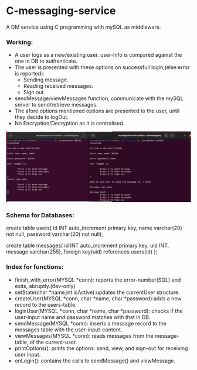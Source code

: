 # C-messaging-service
A DM service using C programming with mySQL as middleware.

### Working:
* A user logs as a new/existing user. user-Info is compared against the one in DB to authenticate.
* The user is presented with these options on successfull login,(else:error is reported):
    - Sending message.
    - Reading received messages.
    - Sign out
* sendMessage/viewMessages function, communicate with the mySQL server to send/retrieve messages.
* The afore options mentioned options are presented to the user, until they decide to logOut.
* No Encryption/Decryption as it is centralised.

![SS of exec](https://github.com/Ankur-Datta-4/C-messaging-service/blob/ef71147ec263213371e5189211a43c8e656e61cb/susess.png)

### Schema for Databases: 
create table users(
id INT auto_increment primary key,
name varchar(20) not null,
password varchar(20) not null);

create table messages(
id INT auto_increment primary key,
uid INT,
message varchar(255),
foreign key(uid) references users(id)
);

### Index for functions:

* finish_with_error(MYSQL *conn): reports the error-number(SQL) and exits, abruptly.(dev-only)
* setState(char *name,int isActive):updates the currentUser structure.
* createUser(MYSQL *conn, char *name, char *password):adds a new record to the users-table.
* loginUser(MYSQL *conn, char *name, char *password): checks if the user-input name and password matches with that in DB.
* sendMessage(MYSQL *conn): inserts a message record to the messages table with the user-input-content.
* viewMessages(MYSQL *conn): reads messages from the message-table, of the current-user.
* printOptions(): prints the options: send, view, and sign-out for receiving user input. 
* onLogin(): contains the calls to sendMessage() and viewMessage.
